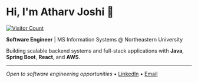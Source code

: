 # Hi, I'm Atharv Joshi 👋

[![Visitor Count](https://profile-counter.glitch.me/joshiatharv1/count.svg)](https://github.com/joshiatharv1)

**Software Engineer** | MS Information Systems @ Northeastern University

Building scalable backend systems and full-stack applications with **Java**, **Spring Boot**, **React**, and **AWS**.

---
*Open to software engineering opportunities* • [LinkedIn](https://linkedin.com/in/atharvjoshi) • [Email](mailto:joshi.atharv1@northeastern.edu)
